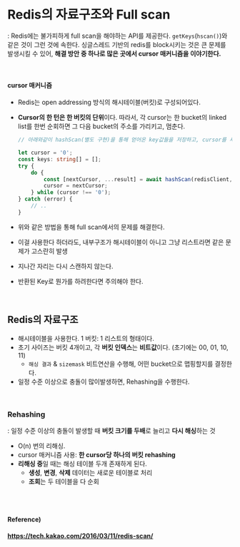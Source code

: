 # Redis의 자료구조와 Full scan

: Redis에는 불가피하게 full scan을 해야하는 API를 제공한다. `getKeys`(`hscan()`)와 같은 것이 그런 것에 속한다. 싱글스레드 기반의 redis를 block시키는 것은 큰 문제를 발생시킬 수 있어, **해결 방안 중 하나로 많은 곳에서 cursor 매커니즘을 이야기한다.**

<br>

#### cursor 매커니즘

* Redis는 open addressing 방식의 해시테이블(버킷)로 구성되어있다.

* **Cursor의 한 턴은 한 버킷의 단위**이다. 따라서, 각 cursor는 한 bucket의 linked list를 한번 순회하면 그 다음 bucket의 주소를 가리키고, 멈춘다.

  ```typescript
  // 아래와같이 hashScan(별도 구현)을 통해 얻어온 key값들을 저장하고, cursor를 새롭게 갱신한다.
  
  let cursor = '0';
  const keys: string[] = [];
  try {
      do {
          const [nextCursor, ...result] = await hashScan(redisClient, hash, cursor);
          cursor = nextCursor;
      } while (cursor !== '0');
  } catch (error) {
      // ..
  }
  ```

* 위와 같은 방법을 통해 full scan에서의 문제를 해결한다.

* 이걸 사용한다 하더라도, 내부구조가 해시테이블이 아니고 그냥 리스트라면 같은 문제가 고스란히 발생

* 지나간 자리는 다시 스캔하지 않는다.

* 반환된 Key로 뭔가를 하려한다면 주의해야 한다.

<br>

## Redis의 자료구조

* 해시테이블을 사용한다. 1 버킷: 1 리스트의 형태이다.
* 초기 사이즈는 버킷 4개이고, 각 **버킷 인덱스**는 **비트값**이다. (초기에는 00, 01, 10, 11)
  * `해싱 결과` & `sizemask` 비트연산을 수행해, 어떤 bucket으로 맵핑할지를 결정한다.
* 일정 수준 이상으로 충돌이 많이발생하면, Rehashing을 수행한다.

<br>

### Rehashing

: 일정 수준 이상의 충돌이 발생할 때 **버킷 크기를 두배**로 늘리고 **다시 해싱**하는 것

* O(n) 번의 리해싱.
* cursor 매커니즘 사용: **한 cursor당 하나의 버킷 rehashing**
* **리해싱 중**일 때는 해싱 테이블 두개 존재하게 된다.
  * **생성**, **변경**, **삭제** 데이터는 새로운 테이블로 처리
  * **조회**는 두 테이블을 다 순회

<br><br>

#### Reference)

#### https://tech.kakao.com/2016/03/11/redis-scan/
